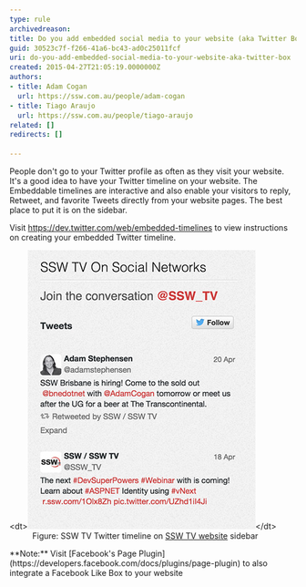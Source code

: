 ```yaml
---
type: rule
archivedreason: 
title: Do you add embedded social media to your website (aka Twitter Box)?
guid: 30523c7f-f266-41a6-bc43-ad0c25011fcf
uri: do-you-add-embedded-social-media-to-your-website-aka-twitter-box
created: 2015-04-27T21:05:19.0000000Z
authors:
- title: Adam Cogan
  url: https://ssw.com.au/people/adam-cogan
- title: Tiago Araujo
  url: https://ssw.com.au/people/tiago-araujo
related: []
redirects: []

---
```


People don't go to your Twitter profile as often as they visit your website. It's a good idea to have your Twitter timeline on your website. The Embeddable timelines are interactive and also enable your visitors to reply, Retweet, and favorite Tweets directly from your website pages. The best place to put it is on the sidebar.

<!--endintro-->

Visit     https://dev.twitter.com/web/embedded-timelines to view instructions on creating your embedded Twitter timeline.
<dl class="image">&lt;dt&gt;<img src="sswtv-twitterbox.jpg" alt="sswtv-twitterbox.jpg">&lt;/dt&gt;<dd>Figure: SSW TV Twitter timeline on 
      <a href="http://tv.ssw.com/" target="_blank">SSW TV website</a> sidebar</dd></dl>
**Note:** Visit [Facebook's Page Plugin](https://developers.facebook.com/docs/plugins/page-plugin) to also integrate a Facebook Like Box to your website
